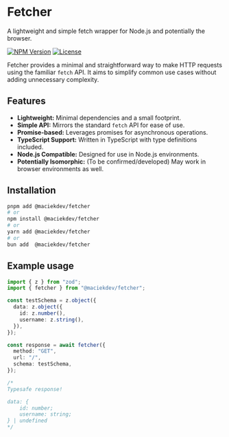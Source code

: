 # Fetcher

A lightweight and simple fetch wrapper for Node.js and potentially the browser.

[![NPM Version](https://img.shields.io/npm/v/@maciekdev/fetcher)](https://www.npmjs.com/package/@maciekdev/fetcher)
[![License](https://img.shields.io/badge/License-MIT-green.svg)](https://opensource.org/licenses/MIT)

Fetcher provides a minimal and straightforward way to make HTTP requests using the familiar `fetch` API. It aims to simplify common use cases without adding unnecessary complexity.

## Features

- **Lightweight:** Minimal dependencies and a small footprint.
- **Simple API:** Mirrors the standard `fetch` API for ease of use.
- **Promise-based:** Leverages promises for asynchronous operations.
- **TypeScript Support:** Written in TypeScript with type definitions included.
- **Node.js Compatible:** Designed for use in Node.js environments.
- **Potentially Isomorphic:** (To be confirmed/developed) May work in browser environments as well.

## Installation

```bash
pnpm add @maciekdev/fetcher
# or
npm install @maciekdev/fetcher
# or
yarn add @maciekdev/fetcher
# or
bun add  @maciekdev/fetcher
```

## Example usage

```ts
import { z } from "zod";
import { fetcher } from "@maciekdev/fetcher";

const testSchema = z.object({
  data: z.object({
    id: z.number(),
    username: z.string(),
  }),
});

const response = await fetcher({
  method: "GET",
  url: "/",
  schema: testSchema,
});

/*
Typesafe response!

data: {
    id: number;
    username: string;
} | undefined
*/
```

